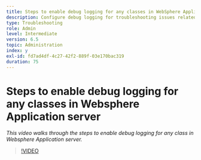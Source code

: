 ```yaml
---
title: Steps to enable debug logging for any classes in WebSphere Application server
description: Configure debug logging for troubleshooting issues related to WebSphere Application server
type: Troubleshooting
role: Admin
level: Intermediate
version: 6.5
topic: Administration
index: y
exl-id: fd7ad4df-4c27-42f2-889f-03e170bac319
duration: 75
---
```

# Steps to enable debug logging for any classes in Websphere Application server

*This video walks through the steps to enable debug logging for any class in Websphere Application server.*

>[!VIDEO](https://video.tv.adobe.com/v/335523?quality=12&learn=on)

